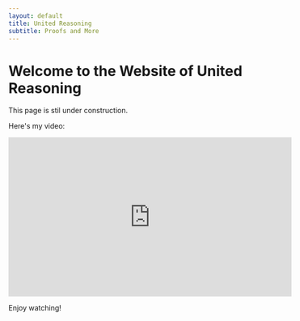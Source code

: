 ```yaml
---
layout: default
title: United Reasoning
subtitle: Proofs and More
---
```

# Welcome to the Website of United Reasoning

This page is stil under construction.

Here's my video:
<iframe width="560" height="315" src="https://youtu.be/rXU-lJxP_GI" title="YouTube video player" frameborder="0" allow="accelerometer; autoplay; clipboard-write; encrypted-media; gyroscope; picture-in-picture" allowfullscreen></iframe>

Enjoy watching!

